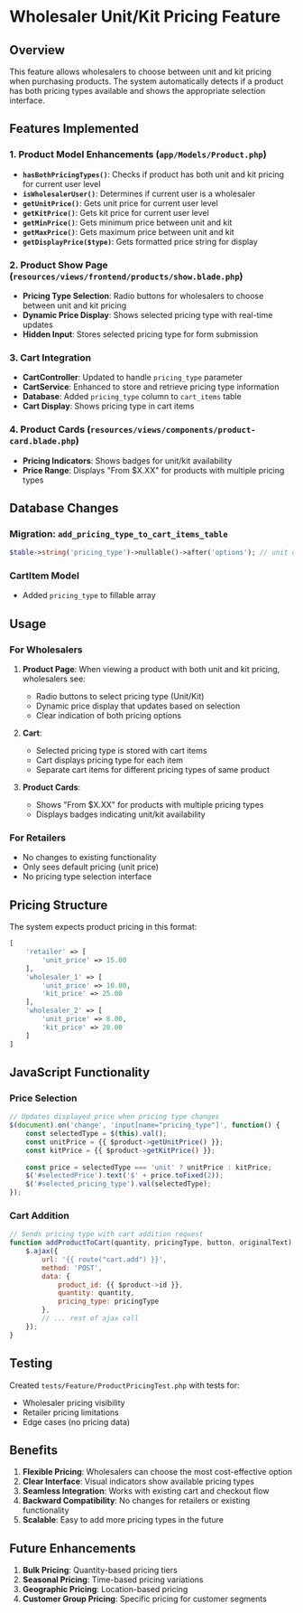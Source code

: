 # Wholesaler Unit/Kit Pricing Feature

## Overview
This feature allows wholesalers to choose between unit and kit pricing when purchasing products. The system automatically detects if a product has both pricing types available and shows the appropriate selection interface.

## Features Implemented

### 1. Product Model Enhancements (`app/Models/Product.php`)
- **`hasBothPricingTypes()`**: Checks if product has both unit and kit pricing for current user level
- **`isWholesalerUser()`**: Determines if current user is a wholesaler
- **`getUnitPrice()`**: Gets unit price for current user level
- **`getKitPrice()`**: Gets kit price for current user level
- **`getMinPrice()`**: Gets minimum price between unit and kit
- **`getMaxPrice()`**: Gets maximum price between unit and kit
- **`getDisplayPrice($type)`**: Gets formatted price string for display

### 2. Product Show Page (`resources/views/frontend/products/show.blade.php`)
- **Pricing Type Selection**: Radio buttons for wholesalers to choose between unit and kit pricing
- **Dynamic Price Display**: Shows selected pricing type with real-time updates
- **Hidden Input**: Stores selected pricing type for form submission

### 3. Cart Integration
- **CartController**: Updated to handle `pricing_type` parameter
- **CartService**: Enhanced to store and retrieve pricing type information
- **Database**: Added `pricing_type` column to `cart_items` table
- **Cart Display**: Shows pricing type in cart items

### 4. Product Cards (`resources/views/components/product-card.blade.php`)
- **Pricing Indicators**: Shows badges for unit/kit availability
- **Price Range**: Displays "From $X.XX" for products with multiple pricing types

## Database Changes

### Migration: `add_pricing_type_to_cart_items_table`
```php
$table->string('pricing_type')->nullable()->after('options'); // unit or kit
```

### CartItem Model
- Added `pricing_type` to fillable array

## Usage

### For Wholesalers
1. **Product Page**: When viewing a product with both unit and kit pricing, wholesalers see:
   - Radio buttons to select pricing type (Unit/Kit)
   - Dynamic price display that updates based on selection
   - Clear indication of both pricing options

2. **Cart**: 
   - Selected pricing type is stored with cart items
   - Cart displays pricing type for each item
   - Separate cart items for different pricing types of same product

3. **Product Cards**:
   - Shows "From $X.XX" for products with multiple pricing types
   - Displays badges indicating unit/kit availability

### For Retailers
- No changes to existing functionality
- Only sees default pricing (unit price)
- No pricing type selection interface

## Pricing Structure

The system expects product pricing in this format:
```php
[
    'retailer' => [
        'unit_price' => 15.00
    ],
    'wholesaler_1' => [
        'unit_price' => 10.00,
        'kit_price' => 25.00
    ],
    'wholesaler_2' => [
        'unit_price' => 8.00,
        'kit_price' => 20.00
    ]
]
```

## JavaScript Functionality

### Price Selection
```javascript
// Updates displayed price when pricing type changes
$(document).on('change', 'input[name="pricing_type"]', function() {
    const selectedType = $(this).val();
    const unitPrice = {{ $product->getUnitPrice() }};
    const kitPrice = {{ $product->getKitPrice() }};
    
    const price = selectedType === 'unit' ? unitPrice : kitPrice;
    $('#selectedPrice').text('$' + price.toFixed(2));
    $('#selected_pricing_type').val(selectedType);
});
```

### Cart Addition
```javascript
// Sends pricing type with cart addition request
function addProductToCart(quantity, pricingType, button, originalText) {
    $.ajax({
        url: '{{ route("cart.add") }}',
        method: 'POST',
        data: {
            product_id: {{ $product->id }},
            quantity: quantity,
            pricing_type: pricingType
        },
        // ... rest of ajax call
    });
}
```

## Testing

Created `tests/Feature/ProductPricingTest.php` with tests for:
- Wholesaler pricing visibility
- Retailer pricing limitations
- Edge cases (no pricing data)

## Benefits

1. **Flexible Pricing**: Wholesalers can choose the most cost-effective option
2. **Clear Interface**: Visual indicators show available pricing types
3. **Seamless Integration**: Works with existing cart and checkout flow
4. **Backward Compatibility**: No changes for retailers or existing functionality
5. **Scalable**: Easy to add more pricing types in the future

## Future Enhancements

1. **Bulk Pricing**: Quantity-based pricing tiers
2. **Seasonal Pricing**: Time-based pricing variations
3. **Geographic Pricing**: Location-based pricing
4. **Customer Group Pricing**: Specific pricing for customer segments 